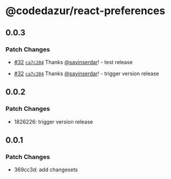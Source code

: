 # @codedazur/react-preferences

## 0.0.3

### Patch Changes

- [#32](https://github.com/codedazur/toolkit/pull/32) [`ca7c204`](https://github.com/codedazur/toolkit/commit/ca7c204e32bbec13c3e2da18eefd2bd04dbfe259) Thanks [@sayinserdar](https://github.com/sayinserdar)! - test release

- [#32](https://github.com/codedazur/toolkit/pull/32) [`ca7c204`](https://github.com/codedazur/toolkit/commit/ca7c204e32bbec13c3e2da18eefd2bd04dbfe259) Thanks [@sayinserdar](https://github.com/sayinserdar)! - trigger version release

## 0.0.2

### Patch Changes

- 1826226: trigger version release

## 0.0.1

### Patch Changes

- 369cc3d: add changesets
